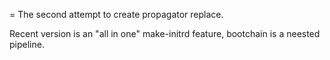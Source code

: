 = The second attempt to create propagator replace.

Recent version is an "all in one" make-initrd feature,
bootchain is a neested pipeline.
